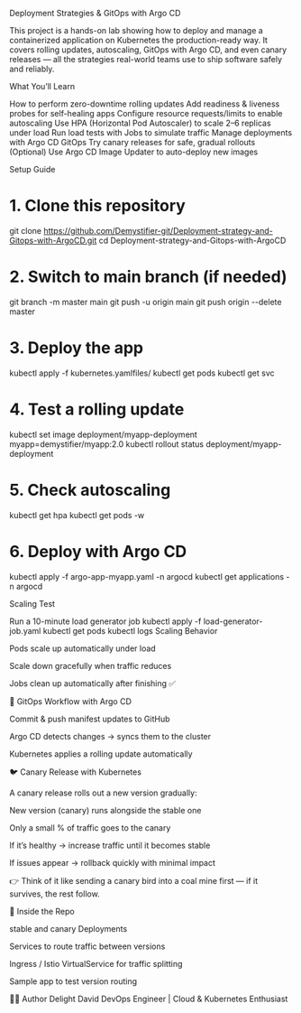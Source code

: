   Deployment Strategies & GitOps with Argo CD

This project is a hands-on lab showing how to deploy and manage a containerized application on Kubernetes the production-ready way.
It covers rolling updates, autoscaling, GitOps with Argo CD, and even canary releases — all the strategies real-world teams use to ship software safely and reliably.

  What You’ll Learn

How to perform zero-downtime rolling updates
Add readiness & liveness probes for self-healing apps
Configure resource requests/limits to enable autoscaling
Use HPA (Horizontal Pod Autoscaler) to scale 2–6 replicas under load
Run load tests with Jobs to simulate traffic
Manage deployments with Argo CD GitOps
Try canary releases for safe, gradual rollouts
(Optional) Use Argo CD Image Updater to auto-deploy new images

Setup Guide

# 1. Clone this repository
git clone https://github.com/Demystifier-git/Deployment-strategy-and-Gitops-with-ArgoCD.git
cd Deployment-strategy-and-Gitops-with-ArgoCD

# 2. Switch to main branch (if needed)
git branch -m master main
git push -u origin main
git push origin --delete master

# 3. Deploy the app
kubectl apply -f kubernetes.yamlfiles/
kubectl get pods
kubectl get svc

# 4. Test a rolling update
kubectl set image deployment/myapp-deployment myapp=demystifier/myapp:2.0
kubectl rollout status deployment/myapp-deployment

# 5. Check autoscaling
kubectl get hpa
kubectl get pods -w

# 6. Deploy with Argo CD
kubectl apply -f argo-app-myapp.yaml -n argocd
kubectl get applications -n argocd

  Scaling Test

Run a 10-minute load generator job
kubectl apply -f load-generator-job.yaml
kubectl get pods
kubectl logs <load-pod-name>
Scaling Behavior

Pods scale up automatically under load

Scale down gracefully when traffic reduces

Jobs clean up automatically after finishing ✅

🔄 GitOps Workflow with Argo CD

Commit & push manifest updates to GitHub

Argo CD detects changes → syncs them to the cluster

Kubernetes applies a rolling update automatically

🐦 Canary Release with Kubernetes

A canary release rolls out a new version gradually:

New version (canary) runs alongside the stable one

Only a small % of traffic goes to the canary

If it’s healthy → increase traffic until it becomes stable

If issues appear → rollback quickly with minimal impact

👉 Think of it like sending a canary bird into a coal mine first — if it survives, the rest follow.

📂 Inside the Repo

stable and canary Deployments

Services to route traffic between versions

Ingress / Istio VirtualService for traffic splitting

Sample app to test version routing


👨‍💻 Author
Delight David
DevOps Engineer | Cloud & Kubernetes Enthusiast
